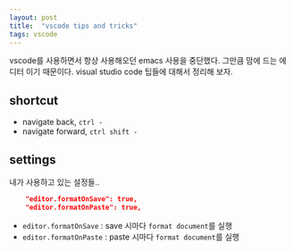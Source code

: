 ```yaml
---
layout: post
title:  "vscode tips and tricks"
tags: vscode
---
```


vscode를 사용하면서 항상 사용해오던 emacs 사용을 중단했다. 그만큼 맘에 드는 에디터 이기 때문이다. 
visual studio code 팁들에 대해서 정리해 보자.

## shortcut

- navigate back, `ctrl -`
- navigate forward, `ctrl shift -`

## settings 

내가 사용하고 있는 설정들..

```json
    "editor.formatOnSave": true,
    "editor.formatOnPaste": true,
```

- `editor.formatOnSave` : save 시마다 `format document`를 실행
- `editor.formatOnPaste` : paste 시마다 `format document`를 실행
